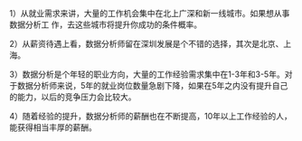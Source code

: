 1）从就业需求来讲，大量的工作机会集中在北上广深和新一线城市。如果想从事数据分析工 作，去这些城市将提升你成功的条件概率。

2）从薪资待遇上看，数据分析师留在深圳发展是个不错的选择，其次是北京、上海。

3）数据分析是个年轻的职业方向，大量的工作经验需求集中在1-3年和3-5年。对于数据分析师来说，5年的就业岗位数量急剧下降，如果在5年之内没有提升自己的能力，以后的竞争压力会比较大。

4）随着经验的提升，数据分析师的薪酬也在不断提高，10年以上工作经验的人，能获得相当丰厚的薪酬。